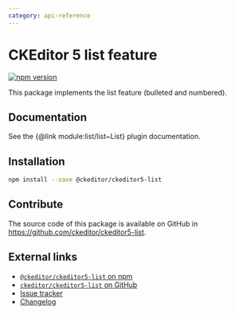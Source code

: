 ```yaml
---
category: api-reference
---
```


# CKEditor 5 list feature

[![npm version](https://badge.fury.io/js/%40ckeditor%2Fckeditor5-list.svg)](https://www.npmjs.com/package/@ckeditor/ckeditor5-list)

This package implements the list feature (bulleted and numbered).

## Documentation

See the {@link module:list/list~List} plugin documentation.

## Installation

```bash
npm install --save @ckeditor/ckeditor5-list
```

## Contribute

The source code of this package is available on GitHub in https://github.com/ckeditor/ckeditor5-list.

## External links

* [`@ckeditor/ckeditor5-list` on npm](https://www.npmjs.com/package/@ckeditor/ckeditor5-list)
* [`ckeditor/ckeditor5-list` on GitHub](https://github.com/ckeditor/ckeditor5-list)
* [Issue tracker](https://github.com/ckeditor/ckeditor5-list/issues)
* [Changelog](https://github.com/ckeditor/ckeditor5-list/blob/master/CHANGELOG.md)
